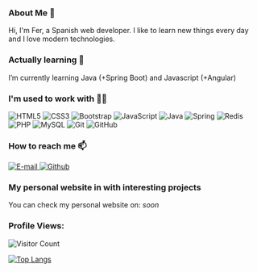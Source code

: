 ### About Me 👋

Hi, I'm Fer, a Spanish web developer. I like to learn new things every day and I love modern technologies.

### Actually learning 🌱

I’m currently learning Java (+Spring Boot) and Javascript (+Angular)

### I'm used to work with 👩‍💻

![HTML5](https://img.icons8.com/color/48/000000/html-5--v1.png)
![CSS3](https://img.icons8.com/color/48/000000/css3.png)
![Bootstrap](https://img.icons8.com/color/48/000000/bootstrap.png)
![JavaScript](https://img.icons8.com/color/48/000000/javascript--v1.png)
![Java](https://img.icons8.com/color/48/000000/java-coffee-cup-logo--v1.png)
![Spring](https://img.icons8.com/color/48/000000/spring-logo.png)
![Redis](https://img.icons8.com/color/48/000000/redis.png)
![PHP](https://img.icons8.com/color/48/000000/php.png)
![MySQL](https://img.icons8.com/color/48/000000/mysql-logo.png)
![Git](https://img.icons8.com/color/48/000000/git.png)
![GitHub](https://img.icons8.com/color/48/000000/github--v1.png)

### How to reach me 📫
  
  <div> 
    <a href="mailto:ferbg9@gmail.com" target="_blank">
    <img src="https://img.icons8.com/color/48/000000/gmail-new.png"
         alt="E-mail"/>
    </a>
    <a href="https://github.com/Fer3D" target="_blank">
    <img src="https://img.icons8.com/color/48/000000/github--v1.png"
         alt="Github"/>
    </a>
  <div/>
  
  ### My personal website in with interesting projects
   You can check my personal website on:
    _soon_
  
  ### Profile Views:
  ![Visitor Count](https://profile-counter.glitch.me/Fer3D/count.svg)

  [![Top Langs](https://github-readme-stats.vercel.app/api/top-langs/?username=Fer3D&layout=compact)](https://github.com/Fer3D?tab=repositories)
